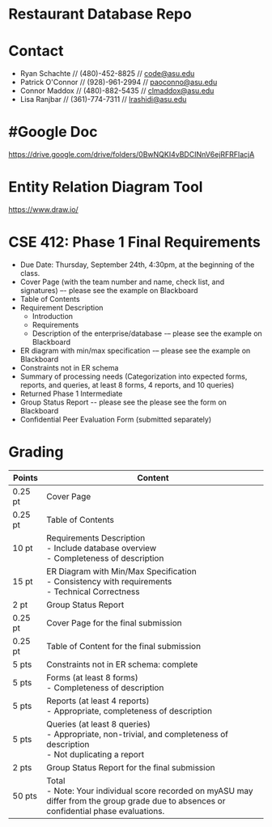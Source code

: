 # Restaurant Database Repo


Contact
========================
- Ryan Schachte // (480)-452-8825 // code@asu.edu
- Patrick O'Connor // (928)-961-2994 // paoconno@asu.edu
- Connor Maddox // (480)-882-5435 // clmaddox@asu.edu
- Lisa Ranjbar // (361)-774-7311 // lrashidi@asu.edu

#Google Doc
========================
https://drive.google.com/drive/folders/0BwNQKI4vBDCINnV6ejRFRFlacjA

Entity Relation Diagram Tool
========================
https://www.draw.io/

CSE 412: Phase 1 Final Requirements
========================
 * Due Date: Thursday, September 24th, 4:30pm, at the beginning of the class.
 * Cover Page (with the team number and name, check list, and signatures) –- please see the example on Blackboard
 * Table of Contents
 * Requirement Description
   - Introduction
   - Requirements
   - Description of the enterprise/database -– please see the example on Blackboard
 * ER diagram with min/max specification -– please see the example on Blackboard
 * Constraints not in ER schema
 * Summary of processing needs (Categorization into expected forms, reports, and queries, at least 8 forms, 4 reports, and 10 queries)
 * Returned Phase 1 Intermediate
 * Group Status Report -- please see the please see the form on Blackboard
 * Confidential Peer Evaluation Form (submitted separately)


Grading
========================
| Points | Content |
| ------------- | ------------- |
| 0.25 pt | Cover Page |
| 0.25 pt | Table of Contents |
| 10 pt | Requirements Description <br> - Include database overview <br> - Completeness of description |
| 15 pt | ER Diagram with Min/Max Specification <br> - Consistency with requirements <br> - Technical Correctness |
| 2 pt | Group Status Report |
| 0.25 pt | Cover Page for the final submission |
| 0.25 pt | Table of Content for the final submission |
| 5 pts | Constraints not in ER schema: complete |
| 5 pts | Forms (at least 8 forms) <br> - Completeness of description |
| 5 pts | Reports (at least 4 reports) <br> - Appropriate, completeness of description |
| 5 pts | Queries (at least 8 queries) <br> - Appropriate, non-trivial, and completeness of description <br> - Not duplicating a report |
| 2 pts | Group Status Report for the final submission |
| 50 pts | Total <br> - Note: Your individual score recorded on myASU may differ from the group grade due to absences or confidential phase evaluations. |
